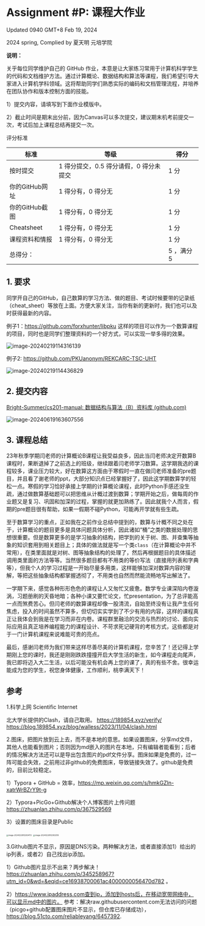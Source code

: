 # Assignment #P: 课程大作业

Updated 0940 GMT+8 Feb 19, 2024

2024 spring, Complied by 夏天明 元培学院



**说明：**

关乎每位同学维护自己的 GitHub 作业，本意是让大家练习常用于计算机科学学生的代码和文档维护方法。通过计算概论、数据结构和算法等课程，我们希望引导大家进入计算机学科领域。这将帮助同学们熟悉实际的编码和文档管理流程，并培养在团队协作和版本控制方面的技能。

1）提交内容，请填写到下面作业模版中。

2）截止时间是期末出分前，因为Canvas可以多次提交，建议期末机考前提交一次，考试后加上课程总结再提交一次。



评分标准

| 标准           | 等级                                   | 得分       |
| -------------- | -------------------------------------- | ---------- |
| 按时提交       | 1 得分提交，0.5 得分请假，0 得分未提交 | 1 分       |
| 你的GitHub网址 | 1 得分有，0 得分无                     | 1 分       |
| 你的GitHub截图 | 1 得分有，0 得分无                     | 1 分       |
| Cheatsheet     | 1 得分有，0 得分无                     | 1 分       |
| 课程资料和情报 | 1 得分有，0 得分无                     | 1 分       |
| 总得分：       |                                        | 5 ，满分 5 |



## 1. 要求

同学开自己的GitHub，自己数算的学习方法、做的题目、考试时候要带的记录纸（cheat_sheet）等放在上面。方便大家关注，当你有新的更新时，我们也可以及时获得最新的内容。

例子1：https://github.com/forxhunter/libpku 这样的项目可以作为一个数算课程的项目，同时也是同学们整理资料的一个好方式，可以实现一举多得的效果。



![image-20240219114316139](https://raw.githubusercontent.com/GMyhf/img/main/img/image-20240219114316139.png)





例子2: https://github.com/PKUanonym/REKCARC-TSC-UHT

![image-20240219114436829](https://raw.githubusercontent.com/GMyhf/img/main/img/image-20240219114436829.png)



## 2. 提交内容

[Bright-Summer/cs201-manual: 数据结构与算法（B）资料库 (github.com)](https://github.com/Bright-Summer/cs201-manual)

![image-20240619163607556](https://raw.githubusercontent.com/Bright-Summer/homework_picture_bed/main/img/image-20240619163607556.png)

## 3. 课程总结

23年秋季学期闫老师的计算概论B课程让我受益良多，因此当闫老师决定开数算B课程时，果断退掉了之前选上的班级，继续跟着闫老师学习数算。这学期我选的课程较多，课业压力较大，好在数算这方面由于寒假时一直在做闫老师准备的pre题目，并且看了谢老师的ppt，大部分知识点已经掌握好了，因此这学期数算学的轻松一点。寒假的学习恰好承接上学期的计算概论课程，此时Python手感还没生疏，通过做数算基础题可以把思维从计概过渡到数算；学期开始之后，做每周的作业题又是复习、巩固和加深的过程，掌握的就更加熟练了。因此就我个人而言，假期的pre题目很有帮助，如果一假期不碰Python，可能再开学就有些生疏。

至于数算学习的重点，正如我在之前作业总结中提到的，数算与计概不同之处在于，计算概论的题目更多是具体问题具体分析，因此诸如“桶”之类的数据处理的思想很重要。但是数算更多的是学习抽象的结构，把学到的关于树、图、并查集等抽象的知识套用到相关题目上；具体的做法就是写一个类`class`（在计算概论中并不常用），在类里面就是对树、图等抽象结构的处理了，然后再根据题目的具体描述调用类里面的方法等等。当然很多题目都有不用类的等价写法（直接用列表和字典等），但我个人的学习过程是一开始尽量多用类，这样能够加深对数算内容的理解，等把这些抽象结构都掌握透彻了，不用类也自然而然能流畅地写出解法了。

一学期下来，感觉各种形形色色的课程让人又匆忙又疲惫。数学专业课深陷内卷漩涡，习题册刷的天昏地暗；各种小课又要忙论文，忙presentation，为了总评能高一点而煞费苦心。但闫老师的数算课程却像一股清流，自始至终没有让我产生任何焦虑，投入的时间虽然不算多，但切切实实学到了不少有用的内容，这样的课程真正让我体会到我是在学习而非在内卷。课程群里融洽的交流与热烈的讨论、面向实际应用且真正培养编程能力的课程设计、不苛求死记硬背的考核方式，这些都是对于一门计算机课程来说难能可贵的亮点。

最后，感谢闫老师为我们带来这样尽善尽美的计算机课程，您辛苦了！还记得上学期刚上您的课时，我还是刚刚跌跌撞撞开启大学生活的新生，如今课程走向尾声，我已即将迈入大二生活，以后可能没有机会再上您的课了，真的有些不舍。很幸运能成为您的学生，祝您身体健康，工作顺利，桃李满天下！



## 参考

1.科学上网 Scientific Internet

北大学长提供的Clash，请自己取用。
https://189854.xyz/verify/
https://blog.189854.xyz/blog/walless/2023/11/04/clash.html



2.图床，把图片放到云上去，而不是本地的意思。如果设置图床，分享md文件，其他人也能看到图片；否则因为md嵌入的图片在本地，只有编辑者能看到；后者的情况解决方法还可以是导出包含图片的pdf文件分享。图床如果是免费的，过一阵可能会失效，之前用过非github的免费图床，导致链接失效了。github是免费的，目前比较稳定。

1）Typora + GitHub = 效率，https://mp.weixin.qq.com/s/hmkGZln-xatrWrBZrY9t-g

2）Typora+PicGo+Github解决个人博客图片上传问题 https://zhuanlan.zhihu.com/p/367529569

3）设置的图床目录是Public

<img src="https://raw.githubusercontent.com/GMyhf/img/main/img/image-20240228102834113.png" alt="image-20240228102834113" style="zoom:33%;" />



<img src="https://raw.githubusercontent.com/GMyhf/img/main/img/image-20240228102902018.png" alt="image-20240228102902018" style="zoom:33%;" />





3.Github图片不显示，原因是DNS污染。两种解决方法，或者直接添加1）给出的ip列表，或者2）自己找出ip添加。

1）Github图片显示不出来？两步解决！ https://zhuanlan.zhihu.com/p/345258967?utm_id=0&wd=&eqid=ce16938700061ac4000000056470d782 。

2）https://www.ipaddress.com查到ip，添加到hosts后，在移动宽带网络中，可以显示md中的图片。 参考：解决raw.githubusercontent.com无法访问的问题（picgo+github配置图床图片不显示，但仓库已存储成功），https://blog.51cto.com/reliableyang/6457392.  



